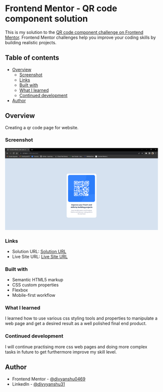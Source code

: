 # Frontend Mentor - QR code component solution

This is my solution to the [QR code component challenge on Frontend Mentor](https://www.frontendmentor.io/challenges/qr-code-component-iux_sIO_H). Frontend Mentor challenges help you improve your coding skills by building realistic projects. 

## Table of contents

- [Overview](#overview)
  - [Screenshot](#screenshot)
  - [Links](#links)
  - [Built with](#built-with)
  - [What I learned](#what-i-learned)
  - [Continued development](#continued-development)
- [Author](#author)

## Overview
Creating a qr code page for website.

### Screenshot

![preview](./screenshot/qr-code-component-main-ss.png)

### Links

- Solution URL: [Solution URL](https://github.com/divyanshu0469/qr-code-component-main)
- Live Site URL: [Live Site URL](https://your-live-site-url.com)

### Built with

- Semantic HTML5 markup
- CSS custom properties
- Flexbox
- Mobile-first workflow

### What I learned

I learned how to use various css styling tools and properties to manipulate a web page and get a desired result as a well polished final end product.

### Continued development

I will continue practising more css web pages and doing more complex tasks in future to get furthermore improve my skill level.  

## Author

- Frontend Mentor - [@divyanshu0469](https://www.frontendmentor.io/profile/divyanshu0469)
- LinkedIn - [@divyyanshu31](www.linkedin.com/in/divyyanshu31)